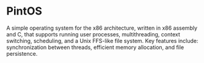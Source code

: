 PintOS 
=======================

A simple operating system for the x86 architecture, written in x86 assembly and C, that supports running user processes, multithreading, context switching, scheduling, and a Unix FFS-like file system. Key features include: synchronization between threads, efficient memory allocation, and file persistence. 
